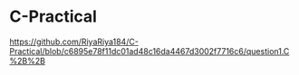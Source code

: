 # C-Practical
https://github.com/RiyaRiya184/C-Practical/blob/c6895e78f11dc01ad48c16da4467d3002f7716c6/question1.C%2B%2B
